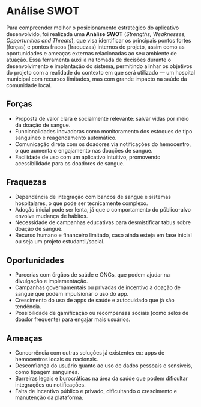 # Análise SWOT

Para compreender melhor o posicionamento estratégico do aplicativo desenvolvido, foi realizada uma **Análise SWOT** (*Strengths, Weaknesses, Opportunities and Threats*), que visa identificar os principais pontos fortes (forças) e pontos fracos (fraquezas) internos do projeto, assim como as oportunidades e ameaças externas relacionadas ao seu ambiente de atuação. Essa ferramenta auxilia na tomada de decisões durante o desenvolvimento e implantação do sistema, permitindo alinhar os objetivos do projeto com a realidade do contexto em que será utilizado — um hospital municipal com recursos limitados, mas com grande impacto na saúde da comunidade local.

## Forças
 - Proposta de valor clara e socialmente relevante: salvar vidas por meio da doação de sangue.
 - Funcionalidades inovadoras como monitoramento dos estoques de tipo sanguíneo e reagendamento automático.
 - Comunicação direta com os doadores via notificações do hemocentro, o que aumenta o engajamento nas doações de sangue.
 - Facilidade de uso com um aplicativo intuitivo, promovendo acessibilidade para os doadores de sangue.

## Fraquezas
- Dependência de integração com bancos de sangue e sistemas hospitalares, o que pode ser tecnicamente complexo.
- Adoção inicial pode ser lenta, já que o comportamento do público-alvo envolve mudança de hábitos.
- Necessidade de campanhas educativas para desmistificar tabus sobre doação de sangue.
- Recurso humano e financeiro limitado, caso ainda esteja em fase inicial ou seja um projeto estudantil/social.

## Oportunidades
- Parcerias com órgãos de saúde e ONGs, que podem ajudar na divulgação e implementação.
- Campanhas governamentais ou privadas de incentivo à doação de sangue que podem impulsionar o uso do app.
- Crescimento do uso de apps de saúde e autocuidado que já são tendência.
- Possibilidade de gamificação ou recompensas sociais (como selos de doador frequente) para engajar mais usuários.

## Ameaças
- Concorrência com outras soluções já existentes ex: apps de hemocentros locais ou nacionais.
- Desconfiança do usuário quanto ao uso de dados pessoais e sensíveis, como tipagem sanguínea.
- Barreiras legais e burocráticas na área da saúde que podem dificultar integrações ou notificações.
- Falta de incentivo público e privado, dificultando o crescimento e manutenção da plataforma.



